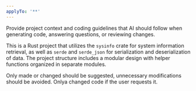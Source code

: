 ```yaml
---
applyTo: '**'
---
```

Provide project context and coding guidelines that AI should follow when generating code, answering questions, or reviewing changes.

This is a Rust project that utilizes the `sysinfo` crate for system information retrieval, as well as `serde` and `serde_json` for serialization and deserialization of data. The project structure includes a modular design with helper functions organized in separate modules.

Only made or changed should be suggested, unnecessary modifications should be avoided.
Onlya changed code if the user requests it.